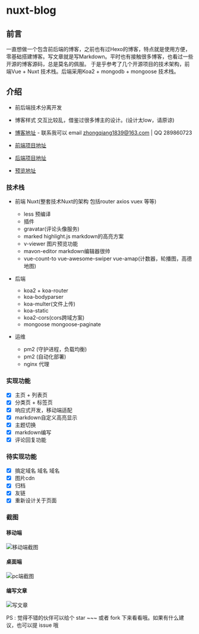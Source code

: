 # nuxt-blog

## 前言
   一直想做一个包含前后端的博客，之前也有过Hexo的博客，特点就是使用方便，零基础搭建博客。写文章就是写Markdown。平时也有接触很多博客，也看过一些开源的博客源码，总是莫名的佩服。 于是乎参考了几个开源项目的技术架构，前端Vue + Nuxt 技术栈。后端采用Koa2 + mongodb + mongoose 技术栈。 

## 介绍
- 前后端技术分离开发
- 博客样式 交互比较乱，借鉴过很多博主的设计。(设计太low，请原谅)

- [博客地址](http://119.27.163.168/) - 联系我可以 email zhongqiang1839@163.com | QQ 289860723
- [前端项目地址](https://gitee.com/zhongqiang1839/nuxt-blog)
- [后端项目地址](https://gitee.com/zhongqiang1839/api-server)
- [预览地址](http://119.27.163.168/)

### 技术栈

- 前端 Nuxt(整套技术Nuxt的架构 包括router axios vuex 等等)
  - less 预编译
  - 插件
  - gravatar(评论头像服务)
  - marked highlight.js markdown的高亮方案
  - v-viewer 图片预览功能
  - mavon-editor markdown编辑器很帅
  - vue-count-to vue-awesome-swiper vue-amap(计数器，轮播图，高德地图)
  
- 后端 
  - koa2 + koa-router
  - koa-bodyparser
  - koa-multer(文件上传)
  - koa-static
  - koa2-cors(cors跨域方案)
  - mongoose mongoose-paginate  
  
- 运维
  - pm2 (守护进程，负载均衡)
  - pm2 (自动化部署)
  - nginx 代理
    
  
### 实现功能

- [x] 主页 + 列表页
- [x] 分类页 + 标签页
- [x] 响应式开发，移动端适配
- [x] markdown自定义高亮显示
- [x] 主题切换 
- [x] markdown编写
- [x] 评论回复功能

### 待实现功能

- [x] 搞定域名 域名 域名
- [x] 图片cdn
- [x] 归档
- [x] 友链
- [x] 重新设计关于页面

### 截图

#### 移动端
![移动端截图](http://119.27.163.168:1839/uploads/1555319245650.gif)

#### 桌面端
![pc端截图](http://119.27.163.168:1839/uploads/1555064469202.gif)

#### 编写文章
![写文章](http://119.27.163.168:1839/uploads/1555318770365.gif)

PS : 觉得不错的伙伴可以给个 star ~~~ 或者 fork 下来看看哦。如果有什么建议，也可以提 issue 哦

